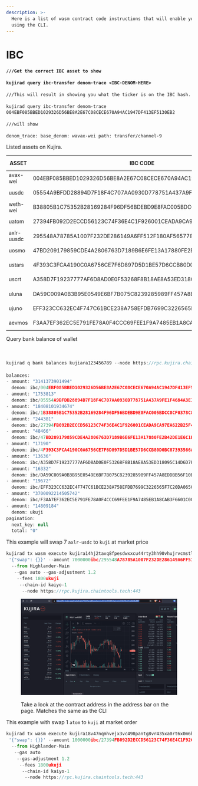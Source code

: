 ```yaml
---
description: >-
  Here is a list of wasm contract code instructions that will enable you to swap
  using the CLI.
---
```


# IBC



<pre class="language-javascript"><code class="lang-javascript"><strong>///Get the correct IBC asset to show
</strong><strong>
</strong><strong>kujirad query ibc-transfer denom-trace &#x3C;IBC-DENOM-HERE> 
</strong>
///This will result in showing you what the ticker is on the IBC hash. 

kujirad query ibc-transfer denom-trace 004EBF085BBED1029326D56BE8A2E67C08CECE670A94AC1947DF413EF5130EB2 

///will show 

denom_trace: base_denom: wavax-wei path: transfer/channel-9
</code></pre>



Listed assets on Kujira.&#x20;

<table><thead><tr><th width="130">ASSET</th><th width="476">IBC CODE</th><th width="165">IBC-CHANNEL</th></tr></thead><tbody><tr><td>avax-wei</td><td>004EBF085BBED1029326D56BE8A2E67C08CECE670A94AC1947DF413EF5130EB2</td><td>channel-9</td></tr><tr><td>uusdc</td><td>05554A9BFDD28894D7F18F4C707AA0930D778751A437A9FE1F4684A3E1199728</td><td>channel-3/208</td></tr><tr><td>weth-wei</td><td>B38805B1C75352B28169284F96DF56BDEBD9E8FAC005BDCC8CF0378C82AA8E7</td><td>channel-9</td></tr><tr><td>uatom</td><td>27394FB092D2ECCD56123C74F36E4C1F926001CEADA9CA97EA622B25F41E5EB2</td><td>channel-0</td></tr><tr><td>axlr-uusdc</td><td>295548A78785A1007F232DE286149A6FF512F180AF5657780FC89C009E2C348F</td><td>channel-9</td></tr><tr><td>uosmo</td><td>47BD209179859CDE4A2806763D7189B6E6FE13A17880FE2B42DE1E6C1E329E23</td><td>channel-3</td></tr><tr><td>ustars</td><td>4F393C3FCA4190C0A6756CE7F6D897D5D1BE57D6CCB80D0BC87393566A7B6602</td><td>channel-7</td></tr><tr><td>uscrt</td><td>A358D7F19237777AF6D8AD0E0F53268F8B18AE8A53ED318095C14D6D7F3B2DB5</td><td>channel-10</td></tr><tr><td>uluna</td><td>DA59C009A0B3B95E0549E6BF7B075C8239285989FF457A8EDDBB56F10B2A6986</td><td>channel-5</td></tr><tr><td>ujuno</td><td>EFF323CC632EC4F747C61BCE238A758EFDB7699C3226565F7C20DA06509D59A5</td><td>channel-1</td></tr><tr><td>aevmos</td><td>F3AA7EF362EC5E791FE78A0F4CCC69FEE1F9A7485EB1A8CAB3F6601C00522F10</td><td>channel-23</td></tr></tbody></table>

Query  bank balance of  wallet

```javascript


kujirad q bank balances kujiara123456789 --node https://rpc.kujira.chaintools.tech:443

balances:
- amount: "3141373901494"
  denom: ibc/004EBF085BBED1029326D56BE8A2E67C08CECE670A94AC1947DF413EF5130EB2
- amount: "1753813"
  denom: ibc/05554A9BFDD28894D7F18F4C707AA0930D778751A437A9FE1F4684A3E1199728
- amount: "18408101934674"
  denom: ibc/1B38805B1C75352B28169284F96DF56BDEBD9E8FAC005BDCC8CF0378C82AA8E7
- amount: "244381"
  denom: ibc/27394FB092D2ECCD56123C74F36E4C1F926001CEADA9CA97EA622B25F41E5EB2
- amount: "48466"
  denom: ibc/47BD209179859CDE4A2806763D7189B6E6FE13A17880FE2B42DE1E6C1E329E23
- amount: "17190"
  denom: ibc/4F393C3FCA4190C0A6756CE7F6D897D5D1BE57D6CCB80D0BC87393566A7B6602
- amount: "13636"
  denom: ibc/A358D7F19237777AF6D8AD0E0F53268F8B18AE8A53ED318095C14D6D7F3B2DB5
- amount: "16332"
  denom: ibc/DA59C009A0B3B95E0549E6BF7B075C8239285989FF457A8EDDBB56F10B2A6986
- amount: "19672"
  denom: ibc/EFF323CC632EC4F747C61BCE238A758EFDB7699C3226565F7C20DA06509D59A5
- amount: "3700092214505742"
  denom: ibc/F3AA7EF362EC5E791FE78A0F4CCC69FEE1F9A7485EB1A8CAB3F6601C00522F10
- amount: "14809184"
  denom: ukuji
pagination:
  next_key: null
  total: "0"

```

This example will swap 7 `axlr-usdc` to `kuji` at market price &#x20;

```javascript
kujirad tx wasm execute kujira14hj2tavq8fpesdwxxcu44rty3hh90vhujrvcmstl4zr3txmfvw9sl4e867 
 '{"swap": {}}' --amount 7000000ibc/295548A78785A1007F232DE286149A6FF512F180AF5657780FC89C009E2C348F 
  --from Highlander-Main 
   --gas auto --gas-adjustment 1.2 
    --fees 1800ukuji 
     --chain-id kaiyo-1  
      --node https://rpc.kujira.chaintools.tech:443
```

<figure><img src="../../../.gitbook/assets/Screenshot 2022-08-22 at 18.35.48.png" alt=""><figcaption><p>Take a look at the contract address in the address bar on the page. Matches the same as the CLI </p></figcaption></figure>

This example with swap 1 `atom` to `kuji` at market order

```javascript
kujirad tx wasm execute kujira18v47nqmhvejx3vc498pantg8vr435xa0rt6x0m6kzhp6yuqmcp8s4x8j2c  
 '{"swap": {}}' --amount 1000000ibc/27394FB092D2ECCD56123C74F36E4C1F926001CEADA9CA97EA622B25F41E5EB2  
  --from Highlander-Main 
   --gas auto 
    --gas-adjustment 1.2 
     --fees 1800ukuji 
      --chain-id kaiyo-1  
       --node https://rpc.kujira.chaintools.tech:443
```

